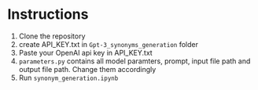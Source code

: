 # Instructions

1. Clone the repository
2. create API_KEY.txt in `Gpt-3_synonyms_generation` folder
3. Paste your OpenAI api key in API_KEY.txt
4. `parameters.py` contains all model paramters, prompt, input file path and output file path. Change them accordingly
5. Run `synonym_generation.ipynb`
